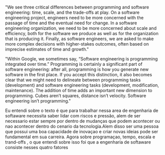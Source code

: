 "We see three critical differences between programming and software engineering: time, scale, and the trade-offs at play. On a software engineering project, engineers need to be more concerned with the passage of time and the eventual need for change. In a software engineering organization, we need to be more concerned about scale and efficiency, both for the software we produce as well as for the organization that is producing it. Finally, as software engineers, we are asked to make more complex decisions with higher-stakes outcomes, often based on imprecise estimates of time and growth."


"Within Google, we sometimes say, “Software engineering is programming integrated over time.” Programming is certainly a significant part of software engineering: after all, programming is how you generate new software in the first place. If you accept this distinction, it also becomes clear that we might need to delineate between programming tasks (development) and software engineering tasks (development, modification, maintenance). The addition of time adds an important new dimension to programming. Cubes aren’t squares, distance isn’t velocity. Software engineering isn’t programming."


Eu entendi sobre o texto é que para trabalhar nessa area de engenharia de softaware necessita saber lidar com riscos e pressâo, alem de ser necessario estar sempre por dentro de mudanças que podem acontecer ou nao acontecer dentro do cenario da tecnologia.Alem disso ser uma pessoa que possui uma boa capacidade de inovaçao e criar novas ideias pode ser fundamental em sua carreira. Agora sobre programaçao, tempo, escala e trand-offs , o que entendi sobre isso foi que a engenharia de softaware consiste nesses quatro fatores       
